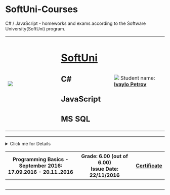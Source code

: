 # SoftUni-Courses
C# / JavaScript - homeworks and exams according to the Software University(SoftUni) program. 
<!-- HEAD START -->
<table border="0.9" width="100%" cellspacing="12" cellpadding="5" align="center">
   <tbody>
      <tr>
         <td align="left" width="33%"><img style="text-align: center;" src="http://conf.softuni.bg/wp-content/uploads/2015/01/SoftUni-Logo-Flat_square-blue-300x235.png"/></td>
         <td align="left" width="33%">
            <h1><a href="https://softuni.bg/">SoftUni</a></h1>
            <h2>C#</h2>
            <h2>JavaScript</h2>
            <h2>MS SQL</h2>
         </td>
         <td align="left" width="33%">
            <img src="https://avatars1.githubusercontent.com/u/52930559?s=460&u=56c073c9be5078b046e7d01ceff70417375ceb2f&v=4"/>
            <!--   TODO: Add linkedIn profile -->
            <!-- <img src="https://avatars1.githubusercontent.com/u/52930559?s=460&u=56c073c9be5078b046e7d01ceff70417375ceb2f&v=4" width = 20% height= 20% alt="LinkedIn" /> -->
            Student name: 
            <strong>
            <a title="Ivaylo Petrov" href="XXXX" target="_blank">
            Ivaylo Petrov
            </a>
            </strong></p>
         </td>
      </tr>
   </tbody>
</table>
<!-- HEAD END -->
<!-- Programming Basics Start -->
<hr />
<!-- Summary Begin -->
<details>
   <summary>
      Click me for Details
      <table border="0" width="100%" cellspacing="1" cellpadding="3" align="center">
         <tbody>
            <tr>
               <th align="center" width="50%">Programming Basics - September 2016: <br /> 17.09.2016 - 20.11..2016</th>
               <th width="40%">Grade: 6.00 (out of 6.00)<br /> Issue Date: 22/11/2016</th>
               <th>
                  <p><a title="Programming Basics" href="https://softuni.bg/certificates/details/15477/8823af04" target="_blank">Certificate</a></p>
               </th>
            </tr>
      </table>
   </summary>
   <!-- Summary End -->
   <table border="0" width="100%" cellspacing="1" cellpadding="3" align="center">
      <tbody>
         <tr>
            <th align="center" width="50%">Programming Basics - September 2016: <br /> 17.09.2016 - 20.11..2016</th>
            <th width="40%">Grade: 6.00 (out of 6.00)<br /> Issue Date: 22/11/2016</th>
            <th>
               <p><a title="Programming Basics" href="https://softuni.bg/certificates/details/15477/8823af04" target="_blank">Certificate</a></p>
            </th>
         </tr>
         <!-- Course Body -->
         <tr>
            <td width="50%">
               <p><a title="Logical Checks" href="https://github.com/RAstardzhiev/SoftUni-C-Scharp/tree/master/Programming%20Basics/Simple-Conditions" target="_blank">Logical Checks</a></p>
            </td>
            <td colspan="2" width="50%">
               <p><a title="More complex logical checks" href="https://github.com/RAstardzhiev/SoftUni-C-Scharp/tree/master/Programming%20Basics/Complex-Conditions" target="_blank">More complex logical checks</a></p>
            </td>
         </tr>
         <tr>
            <td width="50%">
               <p><a title="Repeats (Loops)" href="https://github.com/RAstardzhiev/SoftUni-C-Scharp/tree/master/Programming%20Basics/Loops" target="_blank">Repeats (Loops)</a></p>
            </td>
            <td colspan="2" width="50%">
               <p><a title="Advanced Loops" href="https://github.com/RAstardzhiev/SoftUni-C-Scharp/tree/master/Programming%20Basics/Advanced-Loops" target="_blank">Advanced Loops</a></p>
            </td>
         </tr>
         <tr>
            <td width="50%">
               <p><a title="Drawing Shapes with Loops" href="https://github.com/RAstardzhiev/SoftUni-C-Scharp/tree/master/Programming%20Basics/Draw-with-Loops" target="_blank">Drawing Shapes with Loops</a></p>
            </td>
            <td colspan="2" width="50%">&nbsp;</td>
         </tr>
         <tr>
            <td width="50%">
               <p><a title="Exam Preparation" href="https://github.com/RAstardzhiev/SoftUni-C-Scharp/tree/master/Programming%20Basics/Last%20Exams" target="_blank">Exam Preparation</a></p>
            </td>
            <td colspan="2" width="50%">
               <p><a title="Practical Entrance Exam" href="https://github.com/RAstardzhiev/SoftUni-C-Scharp/tree/master/Programming%20Basics/Exam%20Programming%20Basics" target="_blank">Practical Entrance Exam</a></p>
            </td>
         </tr>
      </tbody>
   </table>
</details>
<hr />
<!-- Programming Basics End -->
